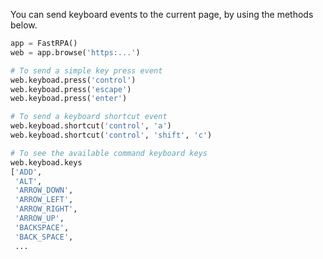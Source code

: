 You can send keyboard events to the current page, by using the methods below.

```python linenums="1"
app = FastRPA()
web = app.browse('https:...')

# To send a simple key press event
web.keyboad.press('control')
web.keyboad.press('escape')
web.keyboad.press('enter')

# To send a keyboard shortcut event
web.keyboad.shortcut('control', 'a')
web.keyboad.shortcut('control', 'shift', 'c')

# To see the available command keyboard keys
web.keyboad.keys
['ADD',
 'ALT',
 'ARROW_DOWN',
 'ARROW_LEFT',
 'ARROW_RIGHT',
 'ARROW_UP',
 'BACKSPACE',
 'BACK_SPACE',
 ...
```